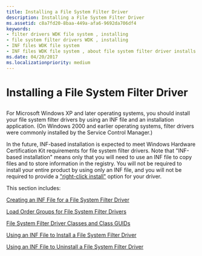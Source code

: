 ```yaml
---
title: Installing a File System Filter Driver
description: Installing a File System Filter Driver
ms.assetid: c8a7fd20-8baa-449a-afa6-9692da706df4
keywords:
- filter drivers WDK file system , installing
- file system filter drivers WDK , installing
- INF files WDK file system
- INF files WDK file system , about file system filter driver installs
ms.date: 04/20/2017
ms.localizationpriority: medium
---
```


# Installing a File System Filter Driver


## <span id="ddk_installing_a_file_system_filter_driver_if"></span><span id="DDK_INSTALLING_A_FILE_SYSTEM_FILTER_DRIVER_IF"></span>


For Microsoft Windows XP and later operating systems, you should install your file system filter drivers by using an INF file and an installation application. (On Windows 2000 and earlier operating systems, filter drivers were commonly installed by the Service Control Manager.)

In the future, INF-based installation is expected to meet Windows Hardware Certification Kit requirements for file system filter drivers. Note that "INF-based installation" means only that you will need to use an INF file to copy files and to store information in the registry. You will not be required to install your entire product by using only an INF file, and you will not be required to provide a ["right-click install"](using-an-inf-file-to-install-a-file-system-filter-driver.md) option for your driver.

This section includes:

[Creating an INF File for a File System Filter Driver](creating-an-inf-file-for-a-file-system-filter-driver.md)

[Load Order Groups for File System Filter Drivers](load-order-groups-for-file-system-filter-drivers.md)

[File System Filter Driver Classes and Class GUIDs](file-system-filter-driver-classes-and-class-guids.md)

[Using an INF File to Install a File System Filter Driver](using-an-inf-file-to-install-a-file-system-filter-driver.md)

[Using an INF File to Uninstall a File System Filter Driver](using-an-inf-file-to-uninstall-a-file-system-filter-driver.md)

 

 




